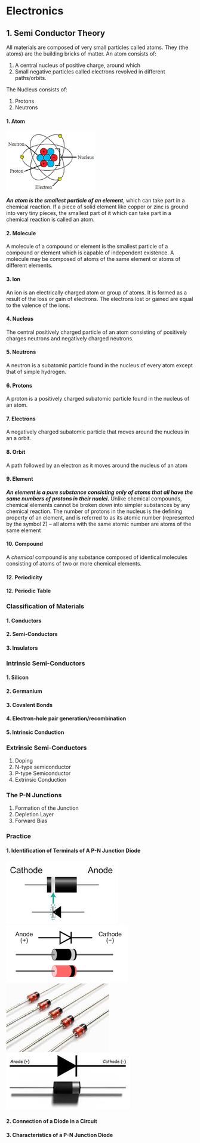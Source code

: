 # Electronics

## 1. Semi Conductor Theory

All materials are composed of very small particles called atoms. They (the atoms) are the building bricks of matter. An atom consists of:

1. A central nucleus of positive charge, around which
2. Small negative particles called electrons revolved in different paths/orbits.


The Nucleus consists of:

1. Protons  
2. Neutrons

#### 1. Atom
![Atom](images/atom.png)

***An atom is the smallest particle of an element***, which can take part in a chemical reaction. If a piece of solid element like copper or zinc is ground into very tiny pieces, the smallest part of it which can take part in a chemical reaction is called an atom.

#### 2. Molecule
A molecule of a compound or element is the smallest particle of a compound or element which is capable of independent existence. A molecule may be composed of atoms of the same element or atoms of different elements.

#### 3. Ion
An ion is an electrically charged atom or group of atoms. It is formed as a result of the loss or gain of electrons. The electrons lost or gained are equal to the valence of the ions.

#### 4. Nucleus
The central positively charged particle of an atom consisting of positively charges neutrons and negatively charged neutrons.

#### 5. Neutrons
A neutron is a subatomic particle found in the nucleus of every atom except that of simple hydrogen. 

#### 6. Protons
A proton is a positively charged subatomic particle found in the nucleus of an atom.

#### 7. Electrons
A negatively charged subatomic particle that moves around the nucleus in an a
orbit.

#### 8. Orbit
A path followed by an electron as it moves around the nucleus of an atom

#### 9. Element

***An element is a pure substance consisting only of atoms that all have the same numbers of protons in their nuclei.*** Unlike chemical compounds, chemical elements cannot be broken down into simpler substances by any chemical reaction. The number of protons in the nucleus is the defining property of an element, and is referred to as its atomic number (represented by the symbol Z) – all atoms with the same atomic number are atoms of the same element

#### 10. Compound
A *chemical* compound is any substance composed of identical molecules consisting of atoms of two or more chemical elements.

#### 12. Periodicity

#### 12. Periodic Table


### Classification of Materials
#### 1. Conductors
#### 2. Semi-Conductors
#### 3. Insulators

### Intrinsic Semi-Conductors
#### 1. Silicon
#### 2. Germanium
#### 3. Covalent Bonds
#### 4. Electron-hole pair generation/recombination
#### 5. Intrinsic Conduction



### Extrinsic Semi-Conductors
1. Doping
2. N-type semiconductor
3. P-type Semiconductor
4. Extrinsic Conduction

### The P-N Junctions
1. Formation of the Junction
2. Depletion Layer
3. Forward Bias

### Practice
#### 1. Identification of Terminals of A P-N Junction Diode
![asd](images/diode.jpeg)
![asd](images/diode1.png)
![asd](images/diode2.jpeg)
![asd](images/diode4.jpeg)

#### 2. Connection of a Diode in a Circuit
#### 3. Characteristics of a P-N Junction Diode


